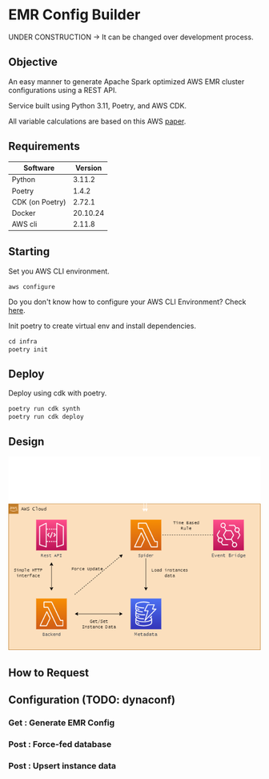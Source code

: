 # EMR Config Builder

UNDER CONSTRUCTION -> It can be changed over development process.

## Objective

An easy manner to generate Apache Spark optimized AWS EMR cluster configurations using a REST API.

Service built using Python 3.11, Poetry, and AWS CDK.

All variable calculations are based on this AWS [paper](https://aws.amazon.com/pt/blogs/big-data/best-practices-for-successfully-managing-memory-for-apache-spark-applications-on-amazon-emr/). 


## Requirements

| **Software**    | **Version** |
|-----------------|-------------|
| Python          | 3.11.2      |
| Poetry          | 1.4.2       |
| CDK (on Poetry) | 2.72.1      |
| Docker          | 20.10.24    |
| AWS cli         | 2.11.8      |

## Starting

Set you AWS CLI environment.
```
aws configure
```
Do you don't know how to configure your AWS CLI Environment? Check [here](https://docs.aws.amazon.com/cli/latest/userguide/cli-chap-configure.html).

Init poetry to create virtual env and install dependencies.
```
cd infra
poetry init
```

## Deploy

Deploy using cdk with poetry.
```
poetry run cdk synth
poetry run cdk deploy
```

## Design

![image](./assets/design/emr_config_builder.png)

## How to Request 

## Configuration (TODO: dynaconf)

### Get : Generate EMR Config

### Post : Force-fed database 

### Post : Upsert instance data

